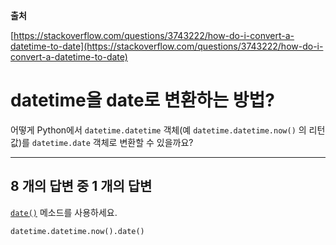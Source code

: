 **출처**

[https://stackoverflow.com/questions/3743222/how-do-i-convert-a-datetime-to-date](https://stackoverflow.com/questions/3743222/how-do-i-convert-a-datetime-to-date)

# datetime을 date로 변환하는 방법?

어떻게 Python에서 `datetime.datetime` 객체(예 `datetime.datetime.now()` 의 리턴 값)를 `datetime.date` 객체로 변환할 수 있을까요?

---

## 8 개의 답변 중 1 개의 답변

[`date()`](https://docs.python.org/ko/3/library/datetime.html#datetime.datetime.date) 메소드를 사용하세요.

```python
datetime.datetime.now().date()
```
